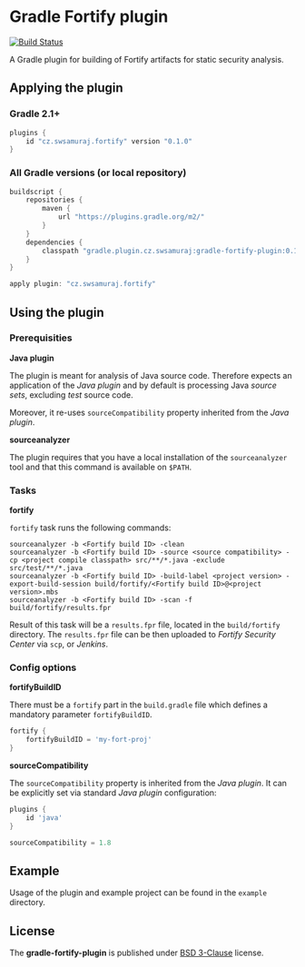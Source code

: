# Gradle Fortify plugin #

[![Build Status](https://travis-ci.org/sw-samuraj/gradle-fortify-plugin.svg?branch=master)](https://travis-ci.org/sw-samuraj/gradle-fortify-plugin)

A Gradle plugin for building of Fortify artifacts for static security analysis.

## Applying the plugin ##

### Gradle 2.1+ ###

```groovy
plugins {
    id "cz.swsamuraj.fortify" version "0.1.0"
}
```
### All Gradle versions (or local repository) ##

```groovy
buildscript {
    repositories {
        maven {
            url "https://plugins.gradle.org/m2/"
        }
    }
    dependencies {
        classpath "gradle.plugin.cz.swsamuraj:gradle-fortify-plugin:0.1.0"
    }
}

apply plugin: "cz.swsamuraj.fortify"
```

## Using the plugin ##

### Prerequisities ###

**Java plugin**

The plugin is meant for analysis of Java source code. Therefore expects an application of the *Java plugin* and
by default is processing Java *source sets*, excluding *test* source code.

Moreover, it re-uses `sourceCompatibility` property inherited from the *Java plugin*.

**sourceanalyzer**

The plugin requires that you have a local installation of the `sourceanalyzer` tool and that
this command is available on `$PATH`.

### Tasks ###

**fortify**

`fortify` task runs the following commands:

```shell
sourceanalyzer -b <Fortify build ID> -clean
sourceanalyzer -b <Fortify build ID> -source <source compatibility> -cp <project compile classpath> src/**/*.java -exclude src/test/**/*.java
sourceanalyzer -b <Fortify build ID> -build-label <project version> -export-build-session build/fortify/<Fortify build ID>@<project version>.mbs
sourceanalyzer -b <Fortify build ID> -scan -f build/fortify/results.fpr
```

Result of this task will be a `results.fpr` file, located in the `build/fortify` directory. The `results.fpr` file can
be then uploaded to *Fortify Security Center* via `scp`, or *Jenkins*.

### Config options ###

**fortifyBuildID**

There must be a `fortify` part in the `build.gradle` file which defines a mandatory parameter `fortifyBuildID`.

```groovy
fortify {
    fortifyBuildID = 'my-fort-proj'
}
```

**sourceCompatibility**

The `sourceCompatibility` property is inherited from the *Java plugin*. It can be explicitly set via standard *Java
plugin* configuration:

```groovy
plugins {
    id 'java'
}

sourceCompatibility = 1.8
```

## Example ##

Usage of the plugin and example project can be found in the `example` directory.

## License ##

The **gradle-fortify-plugin** is published under [BSD 3-Clause](http://opensource.org/licenses/BSD-3-Clause) license.
